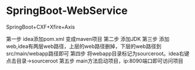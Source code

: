 # SpringBoot-WebService
SpringBoot+CXF+Xfire+Axis

第一步
 idea添加pom.xml  变成maven项目
第二步
 添加JDK
第三步
 添加web,idea有两层web路径，上层的web路径删掉，下层的web路径到src/main/webapp路径即可
第四步
 将webapp目录标记为sourceroot。idea右键点击目录->sourceroot
 第五步
 main方法启动项目，ip:8090端口即可访问项目
